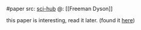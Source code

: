 #paper 
src: [sci-hub](https://sci-hub.st/https://journals.aps.org/pr/pdf/10.1103/PhysRev.85.631)
@: [[Freeman Dyson]]

this paper is interesting, read it later. (found it [here](https://twitter.com/TimHenke9/status/1406602791712346113))

